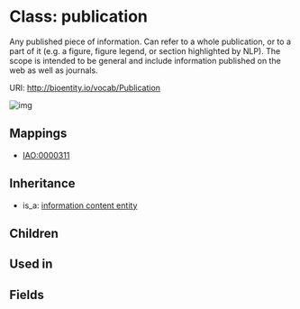 # Class: publication


Any published piece of information. Can refer to a whole publication, or to a part of it (e.g. a figure, figure legend, or section highlighted by NLP). The scope is intended to be general and include information published on the web as well as journals.

URI: http://bioentity.io/vocab/Publication

![img](http://yuml.me/diagram/nofunky/class/\[InformationContentEntity]^-\[Publication],%20)
## Mappings

 * [IAO:0000311](http://purl.obolibrary.org/obo/IAO_0000311)
## Inheritance

 *  is_a: [information content entity](InformationContentEntity.md)
## Children

## Used in

## Fields

